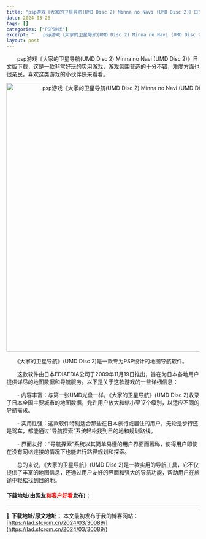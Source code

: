 ```yaml
---
title: "psp游戏《大家的卫星导航(UMD Disc 2) Minna no Navi (UMD Disc 2)》日文版下载"
date: 2024-03-26
tags: []
categories: ["PSP游戏"]
excerpt: "　　psp游戏《大家的卫星导航(UMD Disc 2) Minna no Navi (UMD Disc 2)》日文版下载，这是一款非常好玩的实用游戏，游戏氛围营造的十分不错，难度方面也很亲民，喜欢这类游戏的小伙伴快来看看。 　　《大家的卫星导航》(UMD Disc 2)是一款专为PSP设计的地图导航&hellip;"
layout: post
---
```


 <p>　　psp游戏《大家的卫星导航(UMD Disc 2) Minna no Navi (UMD Disc 2)》日文版下载，这是一款非常好玩的实用游戏，游戏氛围营造的十分不错，难度方面也很亲民，喜欢这类游戏的小伙伴快来看看。</p> <p align="center"><img align="" border="0" src="https://lad.sfcrom.cn/wp-content/uploads/2024/03/20240325_66020f9254b77.webp" width="700" alt="psp游戏《大家的卫星导航(UMD Disc 2) Minna no Navi (UMD Disc 2)》日文版下载" /></p> <p>　　《大家的卫星导航》(UMD Disc 2)是一款专为PSP设计的地图导航软件。</p> <p>　　这款软件由日本EDIAEDIA公司于2009年11月19日推出，旨在为日本各地用户提供详尽的地图数据和导航服务。以下是关于这款游戏的一些详细信息：</p> <p>　　- 内容丰富：与第一张UMD光盘一样，《大家的卫星导航》(UMD Disc 2)收录了日本全国主要城市的地图数据，允许用户放大和缩小至17个级别，以适应不同的导航需求。</p> <p>　　- 实用性强：这款软件特别适合那些在日本旅行或居住的用户，无论是步行还是驾车，都能通过&ldquo;导航探索&rdquo;系统轻松找到目的地和规划路线。</p> <p>　　- 界面友好：&ldquo;导航探索&rdquo;系统以其简单易懂的用户界面而著称，使得用户即使在没有网络连接的情况下也能进行路径规划和探索。</p> <p>　　总的来说，《大家的卫星导航》(UMD Disc 2)是一款实用的导航工具，它不仅提供了丰富的地图信息，还通过用户友好的界面和强大的导航功能，帮助用户在旅途中轻松找到目的地。</p> <p><h4>下载地址(由网友<font color="red">和客户好看</font>发布)：</h4></p> 

---
📖 **下载地址/原文地址：** 本文最初发布于我的博客网站：[https://lad.sfcrom.cn/2024/03/30089/](https://lad.sfcrom.cn/2024/03/30089/)
